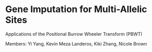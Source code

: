 # Gene Imputation for Multi-Allelic Sites

Applications of the Positional Burrow Wheeler Transform (PBWT)

Members: Yi Yang, Kevin Meza Landeros, Kiki Zhang, Nicole Brown
